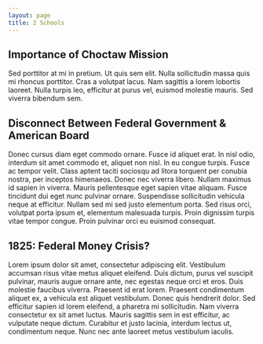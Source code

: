 ```yaml
---
layout: page
title: 2 Schools
---
```


## Importance of Choctaw Mission
Sed porttitor at mi in pretium. Ut quis sem elit. Nulla sollicitudin massa quis mi rhoncus porttitor. Cras a volutpat lacus. Nam sagittis a lorem lobortis laoreet. Nulla turpis leo, efficitur at purus vel, euismod molestie mauris. Sed viverra bibendum sem.

## Disconnect Between Federal Government & American Board
Donec cursus diam eget commodo ornare. Fusce id aliquet erat. In nisl odio, interdum sit amet commodo et, aliquet non nisl. In eu congue turpis. Fusce ac tempor velit. Class aptent taciti sociosqu ad litora torquent per conubia nostra, per inceptos himenaeos. Donec nec viverra libero. Nullam maximus id sapien in viverra. Mauris pellentesque eget sapien vitae aliquam. Fusce tincidunt dui eget nunc pulvinar ornare. Suspendisse sollicitudin vehicula neque at efficitur. Nullam sed mi sed justo elementum porta. Sed risus orci, volutpat porta ipsum et, elementum malesuada turpis. Proin dignissim turpis vitae tempor congue. Proin pulvinar orci eu euismod consequat.



## 1825: Federal Money Crisis?
Lorem ipsum dolor sit amet, consectetur adipiscing elit. Vestibulum accumsan risus vitae metus aliquet eleifend. Duis dictum, purus vel suscipit pulvinar, mauris augue ornare ante, nec egestas neque orci et eros. Duis molestie faucibus viverra. Praesent id erat lorem. Praesent condimentum aliquet ex, a vehicula est aliquet vestibulum. Donec quis hendrerit dolor. Sed efficitur sapien id lorem eleifend, a pharetra mi sollicitudin. Nam viverra consectetur ex sit amet luctus. Mauris sagittis sem in est efficitur, ac vulputate neque dictum. Curabitur et justo lacinia, interdum lectus ut, condimentum neque. Nunc nec ante laoreet metus vestibulum iaculis.


